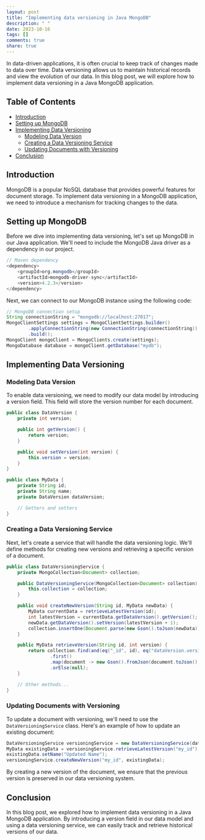 ```yaml
---
layout: post
title: "Implementing data versioning in Java MongoDB"
description: " "
date: 2023-10-16
tags: []
comments: true
share: true
---
```


In data-driven applications, it is often crucial to keep track of changes made to data over time. Data versioning allows us to maintain historical records and view the evolution of our data. In this blog post, we will explore how to implement data versioning in a Java MongoDB application.

## Table of Contents
- [Introduction](#introduction)
- [Setting up MongoDB](#setting-up-mongodb)
- [Implementing Data Versioning](#implementing-data-versioning)
  - [Modeling Data Version](#modeling-data-version)
  - [Creating a Data Versioning Service](#creating-a-data-versioning-service)
  - [Updating Documents with Versioning](#updating-documents-with-versioning)
- [Conclusion](#conclusion)

## Introduction

MongoDB is a popular NoSQL database that provides powerful features for document storage. To implement data versioning in a MongoDB application, we need to introduce a mechanism for tracking changes to the data.

## Setting up MongoDB

Before we dive into implementing data versioning, let's set up MongoDB in our Java application. We'll need to include the MongoDB Java driver as a dependency in our project.

```java
// Maven dependency
<dependency>
    <groupId>org.mongodb</groupId>
    <artifactId>mongodb-driver-sync</artifactId>
    <version>4.2.3</version>
</dependency>
```

Next, we can connect to our MongoDB instance using the following code:

```java
// MongoDB connection setup
String connectionString = "mongodb://localhost:27017";
MongoClientSettings settings = MongoClientSettings.builder()
        .applyConnectionString(new ConnectionString(connectionString))
        .build();
MongoClient mongoClient = MongoClients.create(settings);
MongoDatabase database = mongoClient.getDatabase("mydb");
```

## Implementing Data Versioning

### Modeling Data Version

To enable data versioning, we need to modify our data model by introducing a version field. This field will store the version number for each document.

```java
public class DataVersion {
    private int version;

    public int getVersion() {
        return version;
    }

    public void setVersion(int version) {
        this.version = version;
    }
}

public class MyData {
    private String id;
    private String name;
    private DataVersion dataVersion;

    // Getters and setters
}
```

### Creating a Data Versioning Service

Next, let's create a service that will handle the data versioning logic. We'll define methods for creating new versions and retrieving a specific version of a document.

```java
public class DataVersioningService {
    private MongoCollection<Document> collection;

    public DataVersioningService(MongoCollection<Document> collection) {
        this.collection = collection;
    }

    public void createNewVersion(String id, MyData newData) {
        MyData currentData = retrieveLatestVersion(id);
        int latestVersion = currentData.getDataVersion().getVersion();
        newData.getDataVersion().setVersion(latestVersion + 1);
        collection.insertOne(Document.parse(new Gson().toJson(newData)));
    }

    public MyData retrieveVersion(String id, int version) {
        return collection.find(and(eq("_id", id), eq("dataVersion.version", version)))
                .first()
                .map(document -> new Gson().fromJson(document.toJson(), MyData.class))
                .orElse(null);
    }

    // Other methods...
}
```

### Updating Documents with Versioning

To update a document with versioning, we'll need to use the `DataVersioningService` class. Here's an example of how to update an existing document:

```java
DataVersioningService versioningService = new DataVersioningService(database.getCollection("mycollection"));
MyData existingData = versioningService.retrieveLatestVersion("my_id");
existingData.setName("Updated Name");
versioningService.createNewVersion("my_id", existingData);
```

By creating a new version of the document, we ensure that the previous version is preserved in our data versioning system.

## Conclusion

In this blog post, we explored how to implement data versioning in a Java MongoDB application. By introducing a version field in our data model and using a data versioning service, we can easily track and retrieve historical versions of our data.
